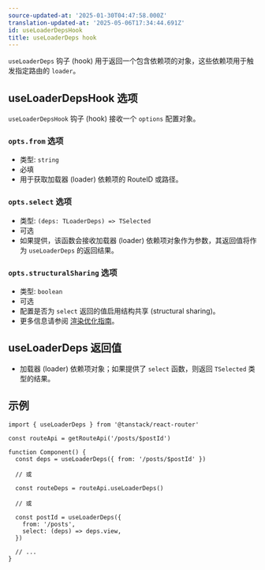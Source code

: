 ```yaml
---
source-updated-at: '2025-01-30T04:47:58.000Z'
translation-updated-at: '2025-05-06T17:34:44.691Z'
id: useLoaderDepsHook
title: useLoaderDeps hook
---
```


`useLoaderDeps` 钩子 (hook) 用于返回一个包含依赖项的对象，这些依赖项用于触发指定路由的 `loader`。

## useLoaderDepsHook 选项

`useLoaderDepsHook` 钩子 (hook) 接收一个 `options` 配置对象。

### `opts.from` 选项

- 类型: `string`
- 必填
- 用于获取加载器 (loader) 依赖项的 RouteID 或路径。

### `opts.select` 选项

- 类型: `(deps: TLoaderDeps) => TSelected`
- 可选
- 如果提供，该函数会接收加载器 (loader) 依赖项对象作为参数，其返回值将作为 `useLoaderDeps` 的返回结果。

### `opts.structuralSharing` 选项

- 类型: `boolean`
- 可选
- 配置是否为 `select` 返回的值启用结构共享 (structural sharing)。
- 更多信息请参阅 [渲染优化指南](../../guide/render-optimizations.md)。

## useLoaderDeps 返回值

- 加载器 (loader) 依赖项对象；如果提供了 `select` 函数，则返回 `TSelected` 类型的结果。

## 示例

```tsx
import { useLoaderDeps } from '@tanstack/react-router'

const routeApi = getRouteApi('/posts/$postId')

function Component() {
  const deps = useLoaderDeps({ from: '/posts/$postId' })

  // 或

  const routeDeps = routeApi.useLoaderDeps()

  // 或

  const postId = useLoaderDeps({
    from: '/posts',
    select: (deps) => deps.view,
  })

  // ...
}
```
